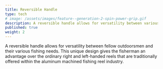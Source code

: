 ```yaml
---
title: Reversible Handle
type: tech
# image: /assets/images/feature--generation-2-spin-power-grip.gif
description: A reversible handle allows for versatility between various fishing needs.
published: true
weight: 2
---
```


A reversible handle allows for versatility between fellow outdoorsmen and their various fishing needs. This unique design gives the fisherman an advantage over the ordinary right and left-handed reels that are traditionally offered within the aluminum machined fishing reel industry.
